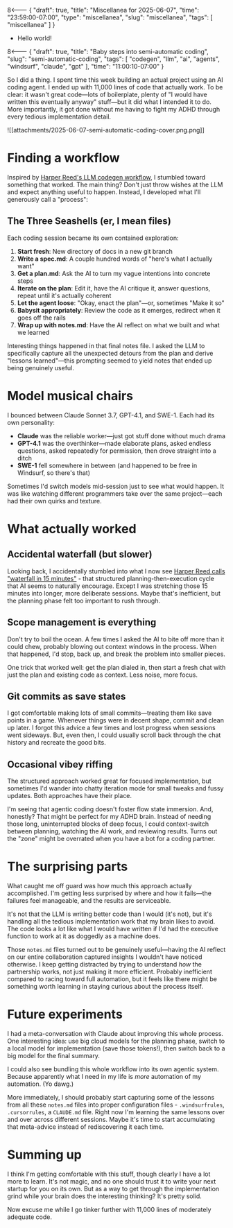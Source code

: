8<--- { "draft": true, "title": "Miscellanea for 2025-06-07", "time": "23:59:00-07:00", "type": "miscellanea", "slug": "miscellanea", "tags": [ "miscellanea" ] }

- Hello world!

8<--- { "draft": true, "title": "Baby steps into semi-automatic coding", "slug": "semi-automatic-coding", "tags": [ "codegen", "llm", "ai", "agents", "windsurf", "claude", "gpt" ], "time": "11:00:10-07:00" }

So I did a thing. I spent time this week building an actual project using an AI coding agent. I ended up with 11,000 lines of code that actually work. To be clear: it wasn't great code—lots of boilerplate, plenty of "I would have written this eventually anyway" stuff—but it did what I intended it to do. More importantly, it got done without me having to fight my ADHD through every tedious implementation detail.

![[attachments/2025-06-07-semi-automatic-coding-cover.png.png]]

<!--more-->

<nav role="navigation" class="table-of-contents"></nav>

# Finding a workflow

Inspired by [Harper Reed's LLM codegen workflow](https://harper.blog/2025/02/16/my-llm-codegen-workflow-atm/), I stumbled toward something that worked. The main thing? Don't just throw wishes at the LLM and expect anything useful to happen. Instead, I developed what I'll generously call a "process":

## The Three Seashells (er, I mean files)

Each coding session became its own contained exploration:

1. **Start fresh**: New directory of docs in a new git branch
2. **Write a spec.md**: A couple hundred words of "here's what I actually want"
3. **Get a plan.md**: Ask the AI to turn my vague intentions into concrete steps
4. **Iterate on the plan**: Edit it, have the AI critique it, answer questions, repeat until it's actually coherent
5. **Let the agent loose**: "Okay, enact the plan"—or, sometimes "Make it so" 
6. **Babysit appropriately**: Review the code as it emerges, redirect when it goes off the rails
7. **Wrap up with notes.md**: Have the AI reflect on what we built and what we learned

Interesting things happened in that final notes file. I asked the LLM to specifically capture all the unexpected detours from the plan and derive "lessons learned"—this prompting seemed to yield notes that ended up being genuinely useful.

# Model musical chairs

I bounced between Claude Sonnet 3.7, GPT-4.1, and SWE-1. Each had its own personality:

- **Claude** was the reliable worker—just got stuff done without much drama
- **GPT-4.1** was the overthinker—made elaborate plans, asked endless questions, asked repeatedly for permission, then drove straight into a ditch
- **SWE-1** fell somewhere in between (and happened to be free in Windsurf, so there's that)

Sometimes I'd switch models mid-session just to see what would happen. It was like watching different programmers take over the same project—each had their own quirks and texture.

# What actually worked

## Accidental waterfall (but slower)

Looking back, I accidentally stumbled into what I now see [Harper Reed calls "waterfall in 15 minutes"](https://harper.blog/2025/04/10/waterfall-in-15-minutes-or-your-money-back/) - that structured planning-then-execution cycle that AI seems to naturally encourage. Except I was stretching those 15 minutes into longer, more deliberate sessions. Maybe that's inefficient, but the planning phase felt too important to rush through.

## Scope management is everything

Don't try to boil the ocean. A few times I asked the AI to bite off more than it could chew, probably blowing out context windows in the process. When that happened, I'd stop, back up, and break the problem into smaller pieces.

One trick that worked well: get the plan dialed in, then start a fresh chat with just the plan and existing code as context. Less noise, more focus.

## Git commits as save states

I got comfortable making lots of small commits—treating them like save points in a game. Whenever things were in decent shape, commit and clean up later. I forgot this advice a few times and lost progress when sessions went sideways. But, even then, I could usually scroll back through the chat history and recreate the good bits.

## Occasional vibey riffing

The structured approach worked great for focused implementation, but sometimes I'd wander into chatty iteration mode for small tweaks and fussy updates. Both approaches have their place.

I'm seeing that agentic coding doesn't foster flow state immersion. And, honestly? That might be perfect for my ADHD brain. Instead of needing those long, uninterrupted blocks of deep focus, I could context-switch between planning, watching the AI work, and reviewing results. Turns out the "zone" might be overrated when you have a bot for a coding partner.

# The surprising parts

What caught me off guard was how much this approach actually accomplished. I'm getting less surprised by where and how it fails—the failures feel manageable, and the results are serviceable.

It's not that the LLM is writing better code than I would (it's not), but it's handling all the tedious implementation work that my brain likes to avoid. The code looks a lot like what I would have written if I'd had the executive function to work at it as doggedly as a machine does.

Those `notes.md` files turned out to be genuinely useful—having the AI reflect on our entire collaboration captured insights I wouldn't have noticed otherwise. I keep getting distracted by trying to understand _how_ the partnership works, not just making it more efficient. Probably inefficient compared to racing toward full automation, but it feels like there might be something worth learning in staying curious about the process itself.

# Future experiments

I had a meta-conversation with Claude about improving this whole process. One interesting idea: use big cloud models for the planning phase, switch to a local model for implementation (save those tokens!), then switch back to a big model for the final summary.

I could also see bundling this whole workflow into its own agentic system. Because apparently what I need in my life is _more_ automation of my automation. (Yo dawg.)

More immediately, I should probably start capturing some of the lessons from all these `notes.md` files into proper configuration files - `.windsurfrules`, `.cursorrules`, a `CLAUDE.md` file. Right now I'm learning the same lessons over and over across different sessions. Maybe it's time to start accumulating that meta-advice instead of rediscovering it each time.

# Summing up

I think I'm getting comfortable with this stuff, though clearly I have a lot more to learn. It's not magic, and no one should trust it to write your next startup for you on its own. But as a way to get through the implementation grind while your brain does the interesting thinking? It's pretty solid.

Now excuse me while I go tinker further with 11,000 lines of moderately adequate code.
